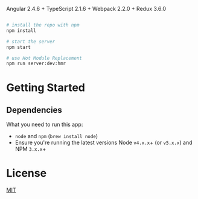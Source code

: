 Angular 2.4.6 + TypeScript 2.1.6 + Webpack 2.2.0 + Redux 3.6.0


```bash

# install the repo with npm
npm install

# start the server
npm start

# use Hot Module Replacement
npm run server:dev:hmr

```

# Getting Started
## Dependencies
What you need to run this app:
* `node` and `npm` (`brew install node`)
* Ensure you're running the latest versions Node `v4.x.x`+ (or `v5.x.x`) and NPM `3.x.x`+


# License
 [MIT](/LICENSE)
